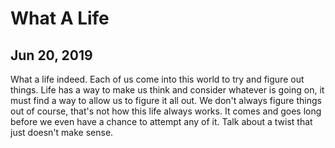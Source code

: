 # What A Life
## Jun 20, 2019

What a life indeed. Each of us come into this world to try and figure out 
things. Life has a way to make us think and consider whatever is going on, it 
must find a way to allow us to figure it all out. We don't always figure things 
out of course, that's not how this life always works. It comes and goes long 
before we even have a chance to attempt any of it. Talk about a twist that just 
doesn't make sense.
